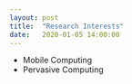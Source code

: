 ```yaml
---
layout: post
title:  "Research Interests"
date:   2020-01-05 14:00:00
---
```


- Mobile Computing
- Pervasive Computing

